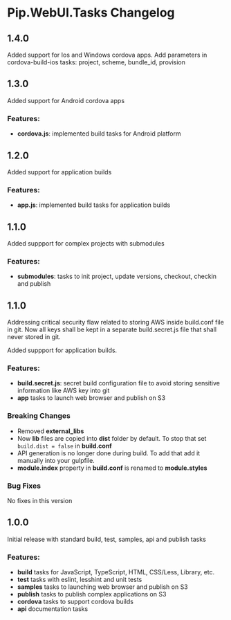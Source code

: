 # Pip.WebUI.Tasks Changelog

## 1.4.0

Added support for Ios and Windows cordova apps. 
Add parameters in cordova-build-ios tasks: project, scheme, bundle_id, provision

## 1.3.0

Added support for Android cordova apps

### Features:

* **cordova.js**: implemented build tasks for Android platform

## 1.2.0

Added support for application builds

### Features:

* **app.js**: implemented build tasks for application builds

## 1.1.0

Added suppport for complex projects with submodules

### Features:

* **submodules**: tasks to init project, update versions, checkout, checkin and publish

## 1.1.0

Addressing critical security flaw related to storing AWS inside build.conf file in git.
Now all keys shall be kept in a separate build.secret.js file that shall never stored in git.  

Added suppport for application builds.

### Features:

* **build.secret.js**: secret build configuration file to avoid storing sensitive information like AWS key into git
* **app** tasks to launch web browser and publish on S3

### Breaking Changes
* Removed **external_libs**
* Now **lib** files are copied into **dist** folder by default. To stop that set `build.dist = false` in **build.conf**
* API generation is no longer done during build. To add that add it manually into your gulpfile.
* **module.index** property in **build.conf** is renamed to **module.styles**

### Bug Fixes
No fixes in this version


## 1.0.0

Initial release with standard build, test, samples, api and publish tasks

### Features:

* **build** tasks for JavaScript, TypeScript, HTML, CSS/Less, Library, etc.
* **test** tasks with eslint, lesshint and unit tests
* **samples** tasks to launching web browser and publish on S3
* **publish** tasks to publish complex applications on S3
* **cordova** tasks to support cordova builds
* **api** documentation tasks

